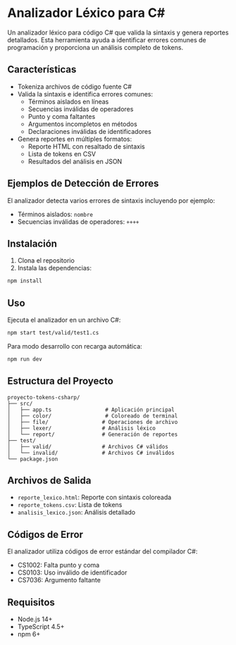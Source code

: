 # Analizador Léxico para C#

Un analizador léxico para código C# que valida la sintaxis y genera reportes detallados. Esta herramienta ayuda a identificar errores comunes de programación y proporciona un análisis completo de tokens.

## Características

- Tokeniza archivos de código fuente C#
- Valida la sintaxis e identifica errores comunes:
  - Términos aislados en líneas
  - Secuencias inválidas de operadores
  - Punto y coma faltantes
  - Argumentos incompletos en métodos
  - Declaraciones inválidas de identificadores
- Genera reportes en múltiples formatos:
  - Reporte HTML con resaltado de sintaxis
  - Lista de tokens en CSV
  - Resultados del análisis en JSON

## Ejemplos de Detección de Errores

El analizador detecta varios errores de sintaxis incluyendo por ejemplo:

- Términos aislados: `nombre`
- Secuencias inválidas de operadores: `++++`

## Instalación

1. Clona el repositorio
2. Instala las dependencias:
```bash
npm install
```

## Uso

Ejecuta el analizador en un archivo C#:

```bash
npm start test/valid/test1.cs
```

Para modo desarrollo con recarga automática:

```bash
npm run dev
```

## Estructura del Proyecto

```
proyecto-tokens-csharp/
├── src/
│   ├── app.ts                 # Aplicación principal
│   ├── color/                 # Coloreado de terminal
│   ├── file/                 # Operaciones de archivo
│   ├── lexer/                # Análisis léxico
│   └── report/               # Generación de reportes
├── test/
│   ├── valid/                # Archivos C# válidos
│   └── invalid/              # Archivos C# inválidos
└── package.json
```

## Archivos de Salida

- `reporte_lexico.html`: Reporte con sintaxis coloreada
- `reporte_tokens.csv`: Lista de tokens
- `analisis_lexico.json`: Análisis detallado

## Códigos de Error

El analizador utiliza códigos de error estándar del compilador C#:
- CS1002: Falta punto y coma
- CS0103: Uso inválido de identificador
- CS7036: Argumento faltante

## Requisitos

- Node.js 14+
- TypeScript 4.5+
- npm 6+
